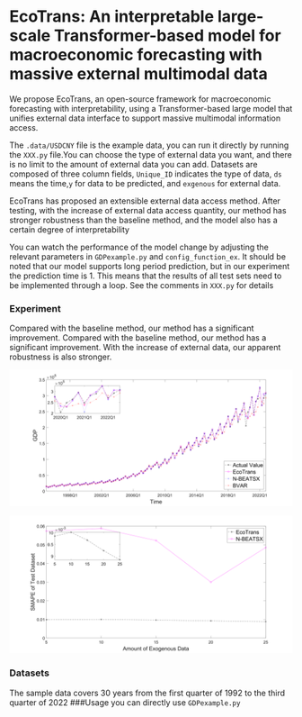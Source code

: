# EcoTrans: An interpretable large-scale Transformer-based model for macroeconomic forecasting with massive external multimodal data
We propose EcoTrans, an open-source framework for macroeconomic forecasting with interpretability, using a Transformer-based large model that unifies external data interface to support massive multimodal information access.

The `.data/USDCNY` file is the example data, you can run it directly by running the `XXX.py` file.You can choose the type of external data you want, and there is no limit to the amount of external data you can add.   Datasets are composed of three column fields, `Unique_ID` indicates the type of data, `ds` means the time,`y` for data to be predicted, and `exgenous` for external data.

EcoTrans has proposed an extensible external data access method. After testing, with the increase of external data access quantity, our method has stronger robustness than the baseline method, and the model also has a certain degree of interpretability

You can watch the performance of the model change by adjusting the relevant parameters in `GDPexample.py` and `config_function_ex`. It should be noted that our model supports long period prediction, but in our experiment the prediction time is 1. This means that the results of all test sets need to be implemented through a loop. See the comments in `XXX.py` for details
### Experiment

Compared with the baseline method, our method has a significant improvement. Compared with the baseline method, our method has a significant improvement. With the increase of external data, our apparent robustness is also stronger.

![image](https://github.com/navfour/ecotrans/blob/main/img/img1.svg)

![image](https://github.com/navfour/ecotrans/blob/main/img/img2.svg)

### Datasets
The sample data covers 30 years from the first quarter of 1992 to the third quarter of 2022
###Usage
you can directly use `GDPexample.py`
